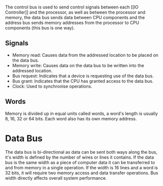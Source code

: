 The control bus is used to send control signals between each [[IO Controller]] and the processor, as well as between the processor and memory, the data bus sends data between CPU components and the address bus sends memory addresses from the processor to CPU components (this bus is one way).

## Signals
- Memory read: Causes data from the addressed location to be placed on the data bus.
- Memory write: Causes data on the data bus to be written into the addressed location.
- Bus request: Indicates that a device is requesting use of the data bus.
- Bus grant: Indicates that the CPU has granted access to the data bus.
- Clock: Used to synchronise operations.

## Words
Memory is divided up in equal units called words, a word's length is usually 8, 16, 32 or 64 bits. Each word also has its own memory address.

# Data Bus
The data bus is bi-directional as data can be sent both ways along the bus, it's width is defined by the number of wires or lines it contains. If the data bus is the same width as a piece of computer data it can be transferred to and from memory in a single operation. If the width is 16 lines and a word is 32 bits, it will require two memory access and data transfer operations. Bus width directly affects overall system performance.